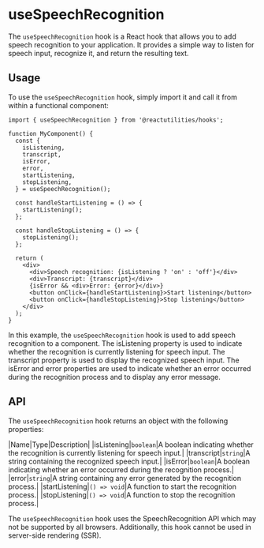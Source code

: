 # useSpeechRecognition

The `useSpeechRecognition` hook is a React hook that allows you to add speech recognition to your application. It provides a simple way to listen for speech input, recognize it, and return the resulting text.

## Usage

To use the `useSpeechRecognition` hook, simply import it and call it from within a functional component:

```tsx
import { useSpeechRecognition } from '@reactutilities/hooks';

function MyComponent() {
  const {
    isListening,
    transcript,
    isError,
    error,
    startListening,
    stopListening,
  } = useSpeechRecognition();

  const handleStartListening = () => {
    startListening();
  };

  const handleStopListening = () => {
    stopListening();
  };

  return (
    <div>
      <div>Speech recognition: {isListening ? 'on' : 'off'}</div>
      <div>Transcript: {transcript}</div>
      {isError && <div>Error: {error}</div>}
      <button onClick={handleStartListening}>Start listening</button>
      <button onClick={handleStopListening}>Stop listening</button>
    </div>
  );
}
```

In this example, the `useSpeechRecognition` hook is used to add speech recognition to a component. The isListening property is used to indicate whether the recognition is currently listening for speech input. The transcript property is used to display the recognized speech input. The isError and error properties are used to indicate whether an error occurred during the recognition process and to display any error message.

## API

The `useSpeechRecognition` hook returns an object with the following properties:

|Name|Type|Description|
|isListening|`boolean`|A boolean indicating whether the recognition is currently listening for speech input.|
|transcript|`string`|A string containing the recognized speech input.|
|isError|`boolean`|A boolean indicating whether an error occurred during the recognition process.|
|error|`string`|A string containing any error generated by the recognition process.|
|startListening|`() => void`|A function to start the recognition process.|
|stopListening|`() => void`|A function to stop the recognition process.|

The `useSpeechRecognition` hook uses the SpeechRecognition API which may not be supported by all browsers. Additionally, this hook cannot be used in server-side rendering (SSR).